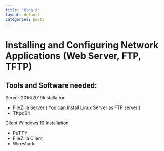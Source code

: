 ```yaml
---
title: "Blog 9"
layout: default
categories: posts
---
```


<h1> Installing and Configuring Network Applications (Web Server, FTP, TFTP) </h1>
<h2> Tools and Software needed: </h2>
<p> Server 2016/2019Installation </p>

*  FileZilla Server ( You can Install Linux Server as FTP server )
*  Tftpd64

<p> Client Windows 10 Installation </p>

*  PuTTY
*  FileZilla Client
*  Wireshark
